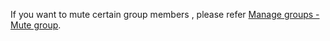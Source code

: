 <div class="mk-hint">

If you want to mute certain group members , please refer [Manage groups - Mute group](!zim-GroupManagement#muteGroup).
</div>









